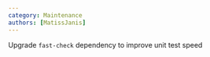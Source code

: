 ```yaml
---
category: Maintenance
authors: [MatissJanis]
---
```


Upgrade `fast-check` dependency to improve unit test speed
